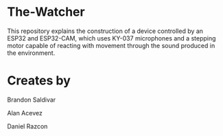 # The-Watcher
This repository explains the construction of a device controlled by an ESP32 and ESP32-CAM, which uses KY-037 microphones and a stepping motor capable of reacting with movement through the sound produced in the environment.

# Creates by 
Brandon Saldivar 

Alan Acevez 

Daniel Razcon 


